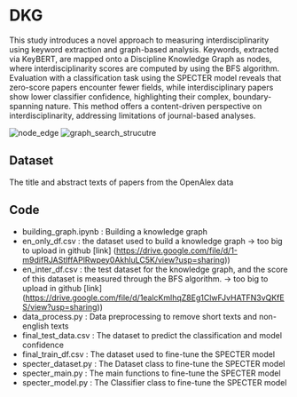 # DKG
This study introduces a novel approach to measuring interdisciplinarity using keyword extraction and graph-based analysis. Keywords, extracted via KeyBERT, are mapped onto a Discipline Knowledge Graph as nodes, where interdisciplinarity scores are computed by using the BFS algorithm. Evaluation with a classification task using the SPECTER model reveals that zero-score papers encounter fewer fields, while interdisciplinary papers show lower classifier confidence, highlighting their complex, boundary-spanning nature. This method offers a content-driven perspective on interdisciplinarity, addressing limitations of journal-based analyses.

![node_edge](https://github.com/user-attachments/assets/058c1cf5-4b57-4353-808a-223e700a7f42)
![graph_search_strucutre](https://github.com/user-attachments/assets/ad0b978e-ab70-4b5d-afeb-71eb04a4b473)

## Dataset
The title and abstract texts of papers from the OpenAlex data

## Code

* building_graph.ipynb : Building a knowledge graph
* en_only_df.csv :  the dataset used to build a knowledge graph -> too big to upload in github [link] (https://drive.google.com/file/d/1-m9difRJAStlffAPlRwpey0AkhluLC5K/view?usp=sharing))
* en_inter_df.csv : the test dataset for the knowledge graph, and the score of this dataset is measured through the BFS algorithm. -> too big to upload in github [link] (https://drive.google.com/file/d/1ealcKmlhqZ8Eg1ClwFJvHATFN3vQKfES/view?usp=sharing))
* data_process.py :  Data preprocessing to remove short texts and non-english texts
* final_test_data.csv : The dataset to predict the classification and model confidence
* final_train_df.csv :  The dataset used to fine-tune the SPECTER model
* specter_dataset.py :  The Dataset class to fine-tune the SPECTER model
* specter_main.py :  The main functions to fine-tune the SPECTER model
* specter_model.py :  The Classifier class to fine-tune the SPECTER model
